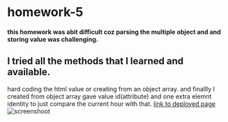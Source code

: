 
# homework-5
#### this homework was abit difficult coz parsing the multiple object and and storing value was challenging.
 ## I tried all the methods that I learned and available.
 hard coding the html value or creating from an object array.
 and finallly I created from object array gave value id(attribute)
 and one extra elemnt identity to just compare the current hour with that.
 [link to deployed page](https://ghimirear.github.io/homework-5/)
 ![screenshoot](image/hm-5.JPG)
